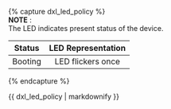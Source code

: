 {% capture dxl_led_policy %}  
**NOTE** :  
The LED indicates present status of the device.

| Status  | LED Representation |
|:-------:|:------------------:|
| Booting | LED flickers once  |

{% endcapture %}
<div class="notice">{{ dxl_led_policy | markdownify }}</div>
